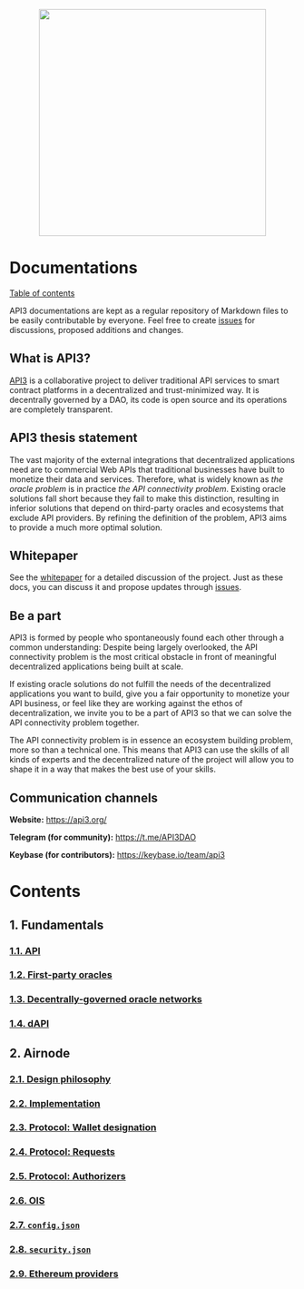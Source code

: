 <p align="center">
  <img src="https://github.com/clc-group/api3-docs/raw/master/figures/api3.png" width="400" />
</p>

# Documentations

[Table of contents](#contents)

API3 documentations are kept as a regular repository of Markdown files to be easily contributable by everyone.
Feel free to create [issues](https://github.com/api3org/api3-docs/issues) for discussions, proposed additions and changes.

## What is API3?

[API3](https://api3.org/) is a collaborative project to deliver traditional API services to smart contract platforms in a decentralized and trust-minimized way.
It is decentrally governed by a DAO, its code is open source and its operations are completely transparent.

## API3 thesis statement

The vast majority of the external integrations that decentralized applications need are to commercial Web APIs that traditional businesses have built to monetize their data and services.
Therefore, what is widely known as *the oracle problem* is in practice *the API connectivity problem*.
Existing oracle solutions fall short because they fail to make this distinction, resulting in inferior solutions that depend on third-party oracles and ecosystems that exclude API providers.
By refining the definition of the problem, API3 aims to provide a much more optimal solution.

## Whitepaper

See the [whitepaper](https://github.com/api3org/api3-whitepaper) for a detailed discussion of the project.
Just as these docs, you can discuss it and propose updates through [issues](https://github.com/api3org/api3-whitepaper/issues).

## Be a part

API3 is formed by people who spontaneously found each other through a common understanding:
Despite being largely overlooked, the API connectivity problem is the most critical obstacle in front of meaningful decentralized applications being built at scale.

If existing oracle solutions do not fulfill the needs of the decentralized applications you want to build, give you a fair opportunity to monetize your API business, or feel like they are working against the ethos of decentralization, we invite you to be a part of API3 so that we can solve the API connectivity problem together.

The API connectivity problem is in essence an ecosystem building problem, more so than a technical one.
This means that API3 can use the skills of all kinds of experts and the decentralized nature of the project will allow you to shape it in a way that makes the best use of your skills.

## Communication channels

**Website:** https://api3.org/

**Telegram (for community):** https://t.me/API3DAO

**Keybase (for contributors):** https://keybase.io/team/api3

# Contents

## 1. Fundamentals

### [1.1. API](/fundamentals/api.md)
### [1.2. First-party oracles](/fundamentals/first-party-oracles.md)
### [1.3. Decentrally-governed oracle networks](/fundamentals/decentrally-governed-oracle-networks.md)
### [1.4. dAPI](/fundamentals/dapi.md)

## 2. Airnode

### [2.1. Design philosophy](/airnode/design-philosophy.md)
### [2.2. Implementation](/airnode/implementation.md)
### [2.3. Protocol: Wallet designation](/airnode/wallet-designation.md)
### [2.4. Protocol: Requests](/airnode/requests.md)
### [2.5. Protocol: Authorizers](/airnode/authorizers.md)
### [2.6. OIS](/airnode/ois.md)
### [2.7. `config.json`](/airnode/config-json.md)
### [2.8. `security.json`](/airnode/security-json.md)
### [2.9. Ethereum providers](/airnode/ethereum-providers.md)

